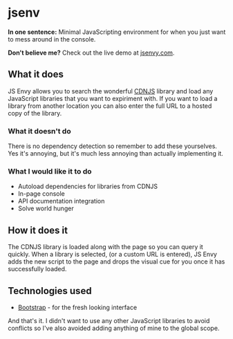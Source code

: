 jsenv
=====

**In one sentence:** Minimal JavaScripting environment for when you just want to mess around in the console.

**Don't believe me?** Check out the live demo at [jsenvy.com](http://jsenvy.com).

## What it does
JS Envy allows you to search the wonderful [CDNJS](http://cdnjs.com/) library and load any JavaScript libraries that you want to expiriment with. If you want to load a library from another location you can also enter the full URL to a hosted copy of the library.

### What it doesn't do
There is no dependency detection so remember to add these yourselves. Yes it's annoying, but it's much less annoying than actually implementing it.

### What I would like it to do
- Autoload dependencies for libraries from CDNJS
- In-page console
- API documentation integration
- Solve world hunger

## How it does it
The CDNJS library is loaded along with the page so you can query it quickly. When a library is selected, (or a custom URL is entered), JS Envy adds the new script to the page and drops the visual cue for you once it has successfully loaded.

## Technologies used
- [Bootstrap](http://getbootstrap.com/) - for the fresh looking interface

And that's it. I didn't want to use any other JavaScript libraries to avoid conflicts so I've also avoided adding anything of mine to the global scope.